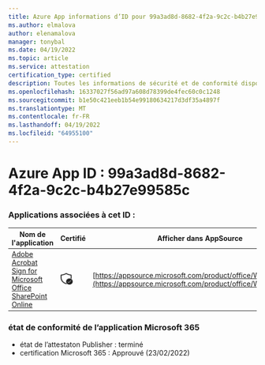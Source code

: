 ```yaml
---
title: Azure App informations d’ID pour 99a3ad8d-8682-4f2a-9c2c-b4b27e99585c
ms.author: elmalova
author: elenamalova
manager: tonybal
ms.date: 04/19/2022
ms.topic: article
ms.service: attestation
certification_type: certified
description: Toutes les informations de sécurité et de conformité disponibles pour 99a3ad8d-8682-4f2a-9c2c-b4b27e99585c.
ms.openlocfilehash: 16337027f56ad97a608d78399de4fec60c0c1248
ms.sourcegitcommit: b1e50c421eeb1b54e99180634217d3df35a4897f
ms.translationtype: MT
ms.contentlocale: fr-FR
ms.lasthandoff: 04/19/2022
ms.locfileid: "64955100"
---
```

# <a name="azure-app-id-99a3ad8d-8682-4f2a-9c2c-b4b27e99585c"></a>Azure App ID : 99a3ad8d-8682-4f2a-9c2c-b4b27e99585c


### <a name="apps-associated-with-this-id"></a>Applications associées à cet ID :
| **Nom de l'application** | **Certifié** | **Afficher dans AppSource** |
|--------------|---------------|-----------------------|
| [Adobe Acrobat Sign for Microsoft Office SharePoint Online](../forward/WA104381012.md) | <img alt="Certified application badge" src="../media/certified-badge.png" height="25" width="25" /> | [https://appsource.microsoft.com/product/office/WA104381012](https://appsource.microsoft.com/product/office/WA104381012) |

### <a name="microsoft-365-app-compliance-status"></a>état de conformité de l’application Microsoft 365
- état de l’attestaton Publisher : terminé
- certification Microsoft 365 : Approuvé (23/02/2022)
